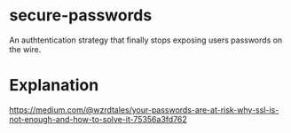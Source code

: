# secure-passwords

An authtentication strategy that finally stops exposing users passwords on the wire.

# Explanation

https://medium.com/@wzrdtales/your-passwords-are-at-risk-why-ssl-is-not-enough-and-how-to-solve-it-75356a3fd762
